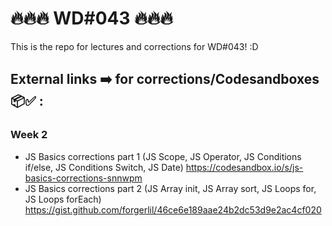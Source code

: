 # 🔥🔥🔥 WD#043 🔥🔥🔥

This is the repo for lectures and corrections for WD#043! :D

## External links ➡️ for corrections/Codesandboxes 📦✅ :

### Week 2
- JS Basics corrections part 1 (JS Scope, JS Operator, JS Conditions if/else, JS Conditions Switch, JS Date) https://codesandbox.io/s/js-basics-corrections-snnwpm
- JS Basics corrections part 2 (JS Array init, JS Array sort, JS Loops for, JS Loops forEach) https://gist.github.com/forgerlil/46ce6e189aae24b2dc53d9e2ac4cf020
